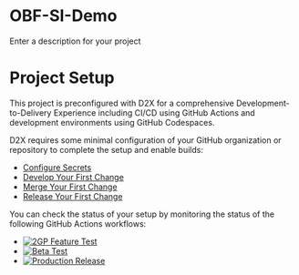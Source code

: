 # OBF-SI-Demo
Enter a description for your project

# Project Setup
This project is preconfigured with D2X for a comprehensive Development-to-Delivery Experience including CI/CD using GitHub Actions and development environments using GitHub Codespaces.

D2X requires some minimal configuration of your GitHub organization or repository to complete the setup and enable builds:
* [Configure Secrets](https://d2x.readthedocs.io/en/latest/tutorial/#secrets)
* [Develop Your First Change](https://d2x.readthedocs.io/en/latest/tutorial/#develop)
* [Merge Your First Change](https://d2x.readthedocs.io/en/latest/tutorial/#merge)
* [Release Your First Change](https://d2x.readthedocs.io/en/latest/tutorial/#release)

You can check the status of your setup by monitoring the status of the following GitHub Actions workflows:
* [![2GP Feature Test](https://github.com/muselab-d2x/OBFSIDemo/actions/workflows/feature.yml/badge.svg)](https://github.com/muselab-d2x/OBFSIDemo/actions/workflows/feature.yml)
* [![Beta Test](https://github.com/muselab-d2x/OBFSIDemo/actions/workflows/beta.yml/badge.svg)](https://github.com/muselab-d2x/OBFSIDemo/actions/workflows/beta.yml)
* [![Production Release](https://github.com/muselab-d2x/OBFSIDemo/actions/workflows/release.yml/badge.svg)](https://github.com/muselab-d2x/OBFSIDemo/actions/workflows/release.yml)
